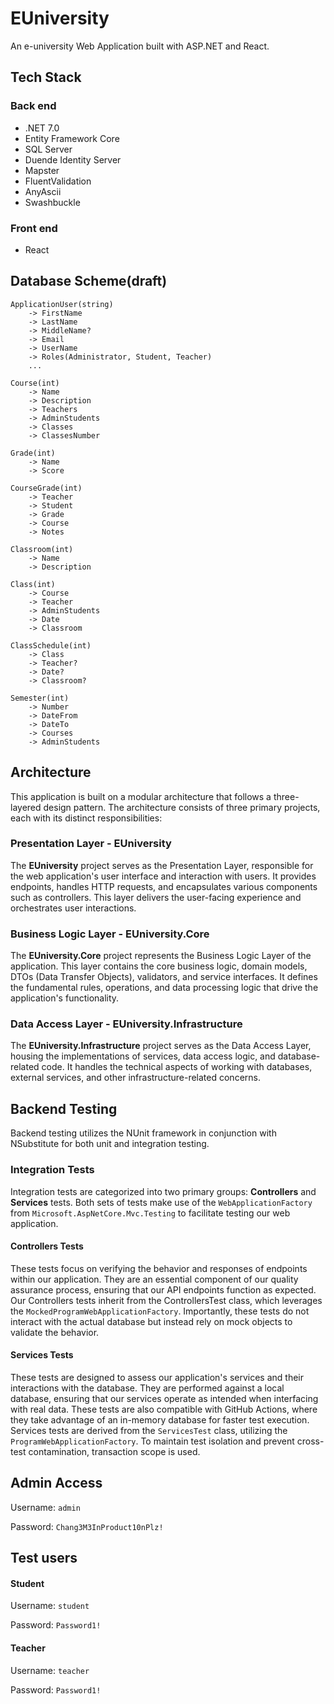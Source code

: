 # EUniversity
An e-university Web Application built with ASP.NET and React.

## Tech Stack

### Back end
* .NET 7.0
* Entity Framework Core
* SQL Server
* Duende Identity Server
* Mapster
* FluentValidation
* AnyAscii
* Swashbuckle

### Front end
* React

## Database Scheme(draft)
```
ApplicationUser(string)
	-> FirstName
	-> LastName
	-> MiddleName?
	-> Email
	-> UserName
	-> Roles(Administrator, Student, Teacher)
	...

Course(int)
	-> Name
	-> Description
	-> Teachers
	-> AdminStudents
	-> Classes
	-> ClassesNumber

Grade(int)
	-> Name
	-> Score

CourseGrade(int)
	-> Teacher
	-> Student
	-> Grade
	-> Course
	-> Notes

Classroom(int)
	-> Name
	-> Description

Class(int)
	-> Course
	-> Teacher
	-> AdminStudents
	-> Date
	-> Classroom

ClassSchedule(int)
	-> Class
	-> Teacher?
	-> Date?
	-> Classroom?

Semester(int)
	-> Number
	-> DateFrom
	-> DateTo
	-> Courses
	-> AdminStudents
```

## Architecture

This application is built on a modular architecture that follows a three-layered design pattern. The architecture consists of three primary projects, each with its distinct responsibilities:

### Presentation Layer - EUniversity
The **EUniversity** project serves as the Presentation Layer, responsible for the web application's user interface and interaction with users. It provides endpoints, handles HTTP requests, and encapsulates various components such as controllers. This layer delivers the user-facing experience and orchestrates user interactions.
### Business Logic Layer - EUniversity.Core
The **EUniversity.Core** project represents the Business Logic Layer of the application. This layer contains the core business logic, domain models, DTOs (Data Transfer Objects), validators, and service interfaces. It defines the fundamental rules, operations, and data processing logic that drive the application's functionality.
### Data Access Layer - EUniversity.Infrastructure
The **EUniversity.Infrastructure** project serves as the Data Access Layer, housing the implementations of services, data access logic, and database-related code. It handles the technical aspects of working with databases, external services, and other infrastructure-related concerns.

## Backend Testing

Backend testing utilizes the NUnit framework in conjunction with NSubstitute for both unit and integration testing.

### Integration Tests

Integration tests are categorized into two primary groups: **Controllers** and **Services** tests. Both sets of tests make use of the `WebApplicationFactory` from `Microsoft.AspNetCore.Mvc.Testing` to facilitate testing our web application.

#### Controllers Tests
These tests focus on verifying the behavior and responses of endpoints within our application. They are an essential component of our quality assurance process, ensuring that our API endpoints function as expected. Our Controllers tests inherit from the ControllersTest class, which leverages the `MockedProgramWebApplicationFactory`. Importantly, these tests do not interact with the actual database but instead rely on mock objects to validate the behavior.

#### Services Tests
These tests are designed to assess our application's services and their interactions with the database. They are performed against a local database, ensuring that our services operate as intended when interfacing with real data. These tests are also compatible with GitHub Actions, where they take advantage of an in-memory database for faster test execution. Services tests are derived from the `ServicesTest` class, utilizing the `ProgramWebApplicationFactory`. To maintain test isolation and prevent cross-test contamination, transaction scope is used.

## Admin Access

Username: ```admin```

Password: ```Chang3M3InProduct10nPlz!```

## Test users

#### Student

Username: ```student```

Password: ```Password1!```

#### Teacher

Username: ```teacher```

Password: ```Password1!```
